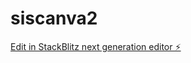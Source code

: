 # siscanva2

[Edit in StackBlitz next generation editor ⚡️](https://stackblitz.com/~/github.com/Dardo66/siscanva2)